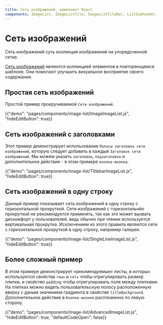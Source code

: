 ```yaml
---
title: Сеть изображений, компонент React
components: ImageList, ImageListTile, ImageListTileBar, ListSubheader, IconButton
---
```


# Сеть изображений

<p class="description">Сеть изображений суть коллекция изображений на упорядоченной сетке.</p>

[Сеть изображений](https://material.io/design/components/image-lists.html) являются коллекцией элементов в повторяющемся шаблоне. Они помогают улучшить визуальное восприятие своего содержания.

## Простая сеть изображений

Простой пример прокручиваемой `Сети изображений`.

{{"demo": "pages/components/image-list/ImageImageList.js", "hideEditButton": true}}

## Сеть изображений с заголовками

Этот пример демонстрирует использование `Полосы заголовка сети изображений`, которую следует добавить в каждый `Заголовок сети изображений`. Мы можем указать `заголовок`, `подзаголовок` и дополнительное действие - в этом примере `кнопка-иконка`.

{{"demo": "pages/components/image-list/TitlebarImageList.js", "hideEditButton": true}}

## Сеть изображений в одну строку

Данный пример показывает сеть изображений в одну строку с горизонтальной прокруткой. Сети изображений с горизонтальнйо прокруткой не рекомендуется применять, так как это может вызвать дискомфорт у пользователей, ведь обычно при чтении используется вертикальная прокрутка. Исключением из этого правила являются сети с горизонтальной прокруткой в одну строку, например галерея.

{{"demo": "pages/components/image-list/SingleLineImageList.js", "hideEditButton": true}}

## Более сложный пример

В этом примере демонстрирует «рекомендуемые» листы, в которых используются свойства `rows` и `cols` чтобы отрегулировать размер плитки, и свойство `padding` чтобы отрегулировать поля между плитками. На плитках можно видеть пользовательскую полосу расположенную вверху с даным значением градиента в свойстве `titleBackground`. Дополнительное действие в `Кнопке-иконке` распложенно по левую сторону.

{{"demo": "pages/components/image-list/AdvancedImageList.js", "hideEditButton": true, "defaultCodeOpen": false}}